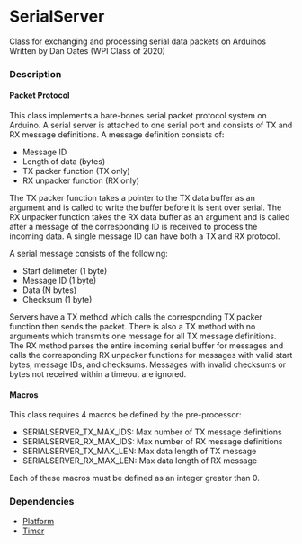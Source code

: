 # SerialServer
Class for exchanging and processing serial data packets on Arduinos  
Written by Dan Oates (WPI Class of 2020)

### Description

#### Packet Protocol
This class implements a bare-bones serial packet protocol system on Arduino. A serial server is attached to one serial port and consists of TX and RX message definitions. A message definition consists of:

- Message ID
- Length of data (bytes)
- TX packer function (TX only)
- RX unpacker function (RX only)

The TX packer function takes a pointer to the TX data buffer as an argument and is called to write the buffer before it is sent over serial. The RX unpacker function takes the RX data buffer as an argument and is called after a message of the corresponding ID is received to process the incoming data. A single message ID can have both a TX and RX protocol.
  
A serial message consists of the following:

- Start delimeter (1 byte)
- Message ID (1 byte)
- Data (N bytes)
- Checksum (1 byte)

Servers have a TX method which calls the corresponding TX packer function then sends the packet. There is also a TX method with no arguments which transmits one message for all TX message definitions. The RX method parses the entire incoming serial buffer for messages and calls the corresponding RX unpacker functions for messages with valid start bytes, message IDs, and checksums. Messages with invalid checksums or bytes not received within a timeout are ignored.

#### Macros
This class requires 4 macros be defined by the pre-processor:

- SERIALSERVER_TX_MAX_IDS: Max number of TX message definitions
- SERIALSERVER_RX_MAX_IDS: Max number of RX message definitions
- SERIALSERVER_TX_MAX_LEN: Max data length of TX message
- SERIALSERVER_RX_MAX_LEN: Max data length of RX message

Each of these macros must be defined as an integer greater than 0.

### Dependencies
- [Platform](https://github.com/doates625/Platform.git)
- [Timer](https://github.com/doates625/Timer.git)